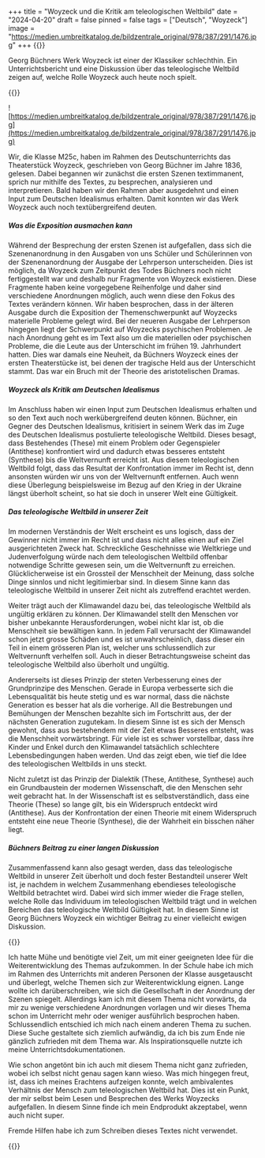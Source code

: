 +++
title = "Woyzeck und die Kritik am teleologischen Weltbild"
date = "2024-04-20"
draft = false
pinned = false
tags = ["Deutsch", "Woyzeck"]
image = "https://medien.umbreitkatalog.de/bildzentrale_original/978/387/291/1476.jpg"
+++
{{<lead>}}

Georg Büchners Werk Woyzeck ist einer der Klassiker schlechthin. Ein Unterrichtsbericht und eine Diskussion über das teleologische Weltbild zeigen auf, welche Rolle Woyzeck auch heute noch spielt.

{{</lead>}}

![https://medien.umbreitkatalog.de/bildzentrale_original/978/387/291/1476.jpg](https://medien.umbreitkatalog.de/bildzentrale_original/978/387/291/1476.jpg)

Wir, die Klasse M25c, haben im Rahmen des Deutschunterrichts das Theaterstück Woyzeck, geschrieben von Georg Büchner im Jahre 1836, gelesen. Dabei begannen wir zunächst die ersten Szenen textimmanent, sprich nur mithilfe des Textes, zu besprechen, analysieren und interpretieren. Bald haben wir den Rahmen aber ausgedehnt und einen Input zum Deutschen Idealismus erhalten. Damit konnten wir das Werk Woyzeck auch noch textübergreifend deuten.

##### Was die Exposition ausmachen kann

Während der Besprechung der ersten Szenen ist aufgefallen, dass sich die Szenenanordnung in den Ausgaben von uns Schüler und Schülerinnen von der Szenenanordnung der Ausgabe der Lehrperson unterscheiden. Dies ist möglich, da Woyzeck zum Zeitpunkt des Todes Büchners noch nicht fertiggestellt war und deshalb nur Fragmente von Woyzeck existieren. Diese Fragmente haben keine vorgegebene Reihenfolge und daher sind verschiedene Anordnungen möglich, auch wenn diese den Fokus des Textes verändern können. Wir haben besprochen, dass in der älteren Ausgabe durch die Exposition der Themenschwerpunkt auf Woyzecks materielle Probleme gelegt wird. Bei der neueren Ausgabe der Lehrperson hingegen liegt der Schwerpunkt auf Woyzecks psychischen Problemen. Je nach Anordnung geht es im Text also um die materiellen oder psychischen Probleme, die die Leute aus der Unterschicht im frühen 19. Jahrhundert hatten. Dies war damals eine Neuheit, da Büchners Woyzeck eines der ersten Theaterstücke ist, bei denen der tragische Held aus der Unterschicht stammt. Das war ein Bruch mit der Theorie des aristotelischen Dramas.

##### Woyzeck als Kritik am Deutschen Idealismus

Im Anschluss haben wir einen Input zum Deutschen Idealismus erhalten und so den Text auch noch werkübergreifend deuten können. Büchner, ein Gegner des Deutschen Idealismus, kritisiert in seinem Werk das im Zuge des Deutschen Idealismus postulierte teleologische Weltbild. Dieses besagt, dass Bestehendes (These) mit einem Problem oder Gegenspieler (Antithese) konfrontiert wird und dadurch etwas besseres entsteht (Synthese) bis die Weltvernunft erreicht ist. Aus diesem teleologischen Weltbild folgt, dass das Resultat der Konfrontation immer im Recht ist, denn ansonsten würden wir uns von der Weltvernunft entfernen. Auch wenn diese Überlegung beispielsweise im Bezug auf den Krieg in der Ukraine längst überholt scheint, so hat sie doch in unserer Welt eine Gültigkeit.

##### Das teleologische Weltbild in unserer Zeit

Im modernen Verständnis der Welt erscheint es uns logisch, dass der Gewinner nicht immer im Recht ist und dass nicht alles einen auf ein Ziel ausgerichteten Zweck hat. Schreckliche Geschehnisse wie Weltkriege und Judenverfolgung würde nach dem teleologischen Weltbild offenbar notwendige Schritte gewesen sein, um die Weltvernunft zu erreichen. Glücklicherweise ist ein Grossteil der Menschheit der Meinung, dass solche Dinge sinnlos und nicht legitimierbar sind. In diesem Sinne kann das teleologische Weltbild in unserer Zeit nicht als zutreffend erachtet werden.

Weiter trägt auch der Klimawandel dazu bei, das teleologische Weltbild als ungültig erklären zu können. Der Klimawandel stellt den Menschen vor bisher unbekannte Herausforderungen, wobei nicht klar ist, ob die Menschheit sie bewältigen kann. In jedem Fall verursacht der Klimawandel schon jetzt grosse Schäden und es ist unwahrscheinlich, dass dieser ein Teil in einem grösseren Plan ist, welcher uns schlussendlich zur Weltvernunft verhelfen soll. Auch in dieser Betrachtungsweise scheint das teleologische Weltbild also überholt und ungültig.

Andererseits ist dieses Prinzip der steten Verbesserung eines der Grundprinzipe des Menschen. Gerade in Europa verbesserte sich die Lebensqualität bis heute stetig und es war normal, dass die nächste Generation es besser hat als die vorherige. All die Bestrebungen und Bemühungen der Menschen bezahlte sich im Fortschritt aus, der der nächsten Generation zugutekam. In diesem Sinne ist es sich der Mensch gewohnt, dass aus bestehendem mit der Zeit etwas Besseres entsteht, was die Menschheit vorwärtsbringt. Für viele ist es schwer vorstellbar, dass ihre Kinder und Enkel durch den Klimawandel tatsächlich schlechtere Lebensbedingungen haben werden. Und das zeigt eben, wie tief die Idee des teleologischen Weltbilds in uns steckt.

Nicht zuletzt ist das Prinzip der Dialektik (These, Antithese, Synthese) auch ein Grundbaustein der modernen Wissenschaft, die den Menschen sehr weit gebracht hat. In der Wissenschaft ist es selbstverständlich, dass eine Theorie (These) so lange gilt, bis ein Widerspruch entdeckt wird (Antithese). Aus der Konfrontation der einen Theorie mit einem Widerspruch entsteht eine neue Theorie (Synthese), die der Wahrheit ein bisschen näher liegt.

##### Büchners Beitrag zu einer langen Diskussion

Zusammenfassend kann also gesagt werden, dass das teleologische Weltbild in unserer Zeit überholt und doch fester Bestandteil unserer Welt ist, je nachdem in welchem Zusammenhang ebendieses teleologische Weltbild betrachtet wird. Dabei wird sich immer wieder die Frage stellen, welche Rolle das Individuum im teleologischen Weltbild trägt und in welchen Bereichen das teleologische Weltbild Gültigkeit hat. In diesem Sinne ist Georg Büchners Woyzeck ein wichtiger Beitrag zu einer vielleicht ewigen Diskussion.

{{<box title="Kommentar zum Text">}}

Ich hatte Mühe und benötigte viel Zeit, um mit einer geeigneten Idee für die Weiterentwicklung des Themas aufzukommen. In der Schule habe ich mich im Rahmen des Unterrichts mit anderen Personen der Klasse ausgetauscht und überlegt, welche Themen sich zur Weiterentwicklung eignen. Lange wollte ich darüberschreiben, wie sich die Gesellschaft in der Anordnung der Szenen spiegelt. Allerdings kam ich mit diesem Thema nicht vorwärts, da mir zu wenige verschiedene Anordnungen vorlagen und wir dieses Thema schon im Unterricht mehr oder weniger ausführlich besprochen haben. Schlussendlich entschied ich mich nach einem anderen Thema zu suchen. Diese Suche gestaltete sich ziemlich aufwändig, da ich bis zum Ende nie gänzlich zufrieden mit dem Thema war. Als Inspirationsquelle nutzte ich meine Unterrichtsdokumentationen.


Wie schon angetönt bin ich auch mit diesem Thema nicht ganz zufrieden, wobei ich selbst nicht genau sagen kann wieso. Was mich hingegen freut, ist, dass ich meines Erachtens aufzeigen konnte, welch ambivalentes Verhältnis der Mensch zum teleologischen Weltbild hat. Dies ist ein Punkt, der mir selbst beim Lesen und Besprechen des Werks Woyzecks aufgefallen. In diesem Sinne finde ich mein Endprodukt akzeptabel, wenn auch nicht super.


Fremde Hilfen habe ich zum Schreiben dieses Textes nicht verwendet.

{{</box>}}